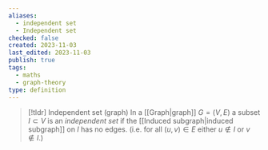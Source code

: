```yaml
---
aliases:
  - independent set
  - Independent set
checked: false
created: 2023-11-03
last_edited: 2023-11-03
publish: true
tags:
  - maths
  - graph-theory
type: definition
---
```

>[!tldr] Independent set (graph)
>In a [[Graph|graph]] $G = (V,E)$ a subset $I \subset V$ is an *independent set* if the [[Induced subgraph|induced subgraph]] on $I$ has no edges. (i.e. for all $(u,v) \in E$ either $u \not \in I$ or $v \not \in I$.)

